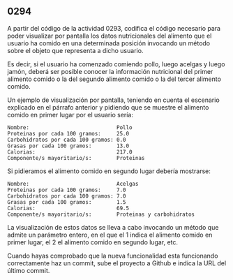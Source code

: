 ## 0294 

A partir del código de la actividad 0293, codifica el código necesario para poder visualizar por pantalla los datos nutricionales del alimento que el usuario ha comido en una determinada posición invocando un método sobre el objeto que representa a dicho usuario. 

Es decir, si el usuario ha comenzado comiendo pollo, luego acelgas y luego jamón, deberá ser posible conocer la información nutricional del primer alimento comido o la del segundo alimento comido o la del tercer alimento comido.

Un ejemplo de visualización por pantalla, teniendo en cuenta el escenario explicado en el párrafo anterior y pidiendo que se muestre el alimento comido en primer lugar por el usuario sería:

```
Nombre:                            Pollo
Proteinas por cada 100 gramos:     25.0
Carbohidratos por cada 100 gramos: 0.0
Grasas por cada 100 gramos:        13.0
Calorias:                          217.0
Componente/s mayoritario/s:        Proteinas
```

Si pidieramos el alimento comido en segundo lugar debería mostrarse:

```
Nombre:                            Acelgas
Proteinas por cada 100 gramos:     7.0
Carbohidratos por cada 100 gramos: 7.0
Grasas por cada 100 gramos:        1.5
Calorias:                          69.5
Componente/s mayoritario/s:        Proteinas y carbohidratos
```

La visualización de estos datos se lleva a cabo invocando un método que admite un parámetro entero, en el que el 1 indica el alimento comido en primer lugar, el 2 el alimento comido en segundo lugar, etc.

Cuando hayas comprobado que la nueva funcionalidad esta funcionando correctamente haz un commit, sube el proyecto a Github e indica la URL del último commit.
